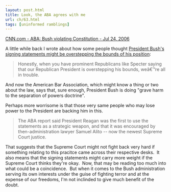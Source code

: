 ```yaml
---
layout: post.html
title: Look, the ABA agrees with me
url: ch/63.html
tags: [uninformed ramblings]
---
```

[CNN.com - ABA: Bush violating Constitution - Jul 24, 2006](http://www.cnn.com/2006/POLITICS/07/24/lawyers.bush.ap/index.html?section=cnn_topstories)

A little while back I wrote about how some people thought [President Bush's signing statements might be overstepping the bounds of his position](http://www.complainthub.com/?p=15): 

> Honestly, when you have prominent Republicans like Specter saying that our Republican President is overstepping his bounds, weâ€™re all in trouble.

And now the American Bar Association, which might know a thing or two about the law, says that, sure enough, President Bush is doing "grave harm to the separation of powers doctrine".

Perhaps more worrisome is that those very same people who may lose power to the President are backing him in this. 

> The ABA report said President Reagan was the first to use the statements as a strategic weapon, and that it was encouraged by then-administration lawyer Samuel Alito -- now the newest Supreme Court justice.

That suggests that the Supreme Court might not fight back very hard if something relating to this pracitce came across their respective desks.  It also means that the signing statements might carry more weight if the Supreme Court thinks they're okay.  Now, that may be reading too much into what could be a coincidence.  But when it comes to the Bush administration serving its own interests under the guise of fighting terror and at the expense of our freedoms, I'm not inclinded to give much benefit of the doubt.

